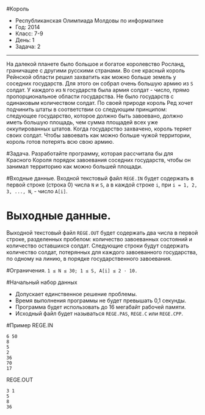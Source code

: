 #Король
* Республиканская Олимпиада Молдовы по информатике
* Год: 2014
* Класс: 7-9
* День: 1
* Задача: 2

---

На далекой планете было большое и богатое королевство Росланд, граничащее с другими русскими странами. 
Во сне красный король Рейнской области решил захватить как можно больше земель у соседних государств. 
Для этого он собрал очень большую армию из `S` солдат. 
У каждого из `N` государств была армия солдат - число, прямо пропорциональное области государства. 
Не было государств с одинаковым количеством солдат. По своей природе король Ред хочет подчинить штаты в соответствии 
со следующим принципом: следующее государство, которое должно быть завоевано, должно иметь большую площадь, 
чем сумма площадей всех уже оккупированных штатов. 
Когда государство захвачено, король теряет своих солдат. 
Чтобы завоевать как можно больше чужой территории, король готов потерять всю свою армию.


#Задача. 
Разработайте программу, которая рассчитала бы для Красного Короля порядок завоевания соседних государств, 
чтобы он занимал территорию как можно большей площади.

#Входные данные. 
Входной текстовый файл `REGE.IN` будет содержать в первой строке (строка 0) числа `N` и `S`, 
а в каждой строке `i`, при `i = 1, 2, 3, ..., N`, - число `A[i]`.

# Выходные данные. 
Выходной текстовый файл `REGE.OUT` будет содержать два числа в первой строке, разделенных пробелом: 
количество завоеванных состояний и количество оставшихся солдат. 
Следующие строки будут содержать количество солдат, потерянных для каждого завоеванного государства, по одному на линию, 
в порядке государственного завоевания.

#Ограничения. 
`1 ≤ N ≤ 30; 1 ≤ S, A[i] ≤ 2 · 10.` 

#Начальный набор данных
* Допускает единственное решение проблемы. 
* Время выполнения программы не будет превышать 0,1 секунды. 
* Программа будет использовать до 16 мегабайт рабочей памяти. 
* Исходный файл будет называться `REGE.PAS`, `REGE.C` или `REGE.CPP`.

#Пример
REGE.IN
``` 
6 50
8
5
2
36 
70 
17
```

REGE.OUT
```
3 1
5
8
36
```